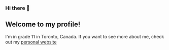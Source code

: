 ### Hi there 👋

Welcome to my profile!
----------------------

I'm in grade 11 in Toronto, Canada. If you want to see more about me, check out my [personal website](http://ibrahimfadel.com)
